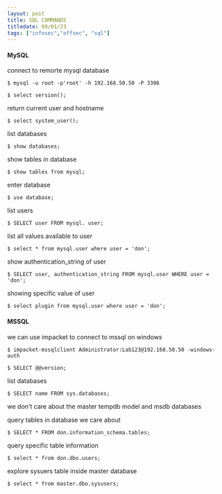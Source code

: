 ```yaml
---
layout: post
title: SQL COMMANDS
titledate: 09/01/23
tags: ["infosec","offsec", "sql"]
---
```


<h4>MySQL</h4>

connect to remorte mysql database

    $ mysql -u root -p'root' -h 192.168.50.50 -P 3306

    $ select version();

return current user and hostname

    $ select system_user();

list databases

    $ show databases;

show tables in database

    $ show tables from mysql;

enter database

    $ use database;

list users

    $ SELECT user FROM mysql. user; 

list all values available to user

    $ select * from mysql.user where user = 'don';

show authentication_string of user

    $ SELECT user, authentication_string FROM mysql.user WHERE user = 'don';

showing specific value of user

    $ select plugin from mysql.user where user = 'don';


<h4>MSSQL</h4>

we can use impacket to connect to mssql on windows

    $ impacket-mssqlclient Administrator:Lab123@192.168.50.50 -windows-auth

    $ SELECT @@version;

list databases

    $ SELECT name FROM sys.databases;

we don't care about the master tempdb model and msdb databases

query tables in database we care about

    $ SELECT * FROM don.information_schema.tables;

query specific table information

    $ select * from don.dbo.users;

explore sysuers table inside master database

    $ select * from master.dbo.sysusers;



